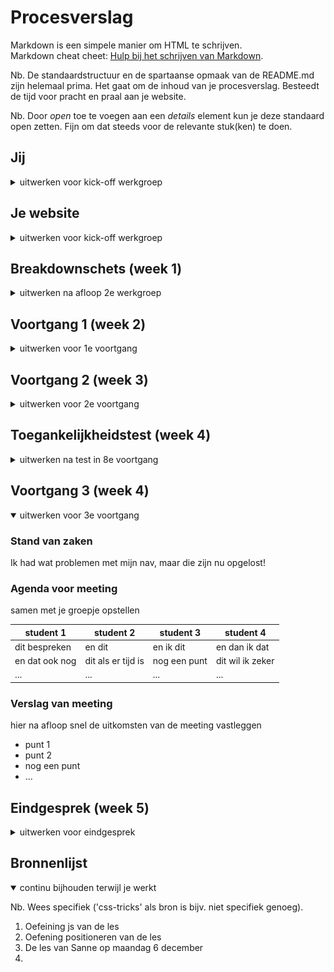 # Procesverslag
Markdown is een simpele manier om HTML te schrijven.  
Markdown cheat cheet: [Hulp bij het schrijven van Markdown](https://github.com/adam-p/markdown-here/wiki/Markdown-Cheatsheet).

Nb. De standaardstructuur en de spartaanse opmaak van de README.md zijn helemaal prima. Het gaat om de inhoud van je procesverslag. Besteedt de tijd voor pracht en praal aan je website.

Nb. Door *open* toe te voegen aan een *details* element kun je deze standaard open zetten. Fijn om dat steeds voor de relevante stuk(ken) te doen.





## Jij

<details>
<summary>uitwerken voor kick-off werkgroep</summary>

### Auteur:
Selina Vanderstalle

#### Je startniveau:
Blauwe piste

#### Je focus:
Responsive
 
</details>





## Je website

<details>
<summary>uitwerken voor kick-off werkgroep</summary>

### Je opdracht:
https://www.teylersmuseum.nl/nl

#### Screenshot(s) van de eerste pagina (small screen): 
Home
<img src="images/home.png" width="375px" alt="homepage van Teylers museum">

#### Screenshot(s) van de tweede pagina (small screen):
Tickets<img src="images/pg2.png" width="375px" alt="screenshot 2e pagina">
 
</details>



## Breakdownschets (week 1)

<details>
<summary>uitwerken na afloop 2e werkgroep</summary>

### de hele pagina: 
<img src="images/homepage-breakdown.png" width="375px" alt="breakdown van de hele pagina">

### dynamisch deel (bijv menu): 
<img src="images/menu-breakdown.png" width="375px" alt="breakdown van een dynamisch deel">

</details>





## Voortgang 1 (week 2)

<details>
<summary>uitwerken voor 1e voortgang</summary>

### Stand van zaken
Heb deze meeting helaas gemist T-T


### Agenda voor meeting
samen met je groepje opstellen

| student 1      | student 2          | student 3    | student 4        |
| ---            | ---                | ---          | ---              |
| dit bespreken  | en dit             | en ik dit    | en dan ik dat    |
| en dat ook nog | dit als er tijd is | nog een punt | dit wil ik zeker |
| ...            | ...                | ...          | ...              |


### Verslag van meeting
hier na afloop snel de uitkomsten van de meeting vastleggen

- punt 1
- punt 2
- nog een punt
- ...

</details>





## Voortgang 2 (week 3)

<details>
<summary>uitwerken voor 2e voortgang</summary>

### Stand van zaken
Ik kon helaas niet bij de meeting zijn, omdat ik bij de dokter was.


### Agenda voor meeting
samen met je groepje opstellen

| student 1                         | student 2          | student 3    | student 4        |
| ---                               | ---                | ---          | ---              |
| Ik heb niks om te bespreken       | en dit             | en ik dit    | en dan ik dat    |
|                                   | dit als er tijd is | nog een punt | dit wil ik zeker |
| ...                               | ...                | ...          | ...              |


### Verslag van meeting
hier na afloop snel de uitkomsten van de meeting vastleggen

- punt 1
- punt 2
- nog een punt
- ...

</details>





## Toegankelijkheidstest (week 4)

<details>
<summary>uitwerken na test in 8e voortgang</summary>

### Bevindingen
Lijst met je bevindingen die in de test naar voren kwamen:

#### hamburger button
Het hamburgermenu kon nog niet met een key aanslag geopend worden.

Dit kan worden opgelost door javascript toe te voegen die in een eerdere oefening is behandeld.
 
#### transition
Bij de nav moet er nog een transitie op de hover.


#### Auw. 
Mijn arm doet (donderdag 9dec.) nog steeds pijn van dat ding.

</details>





## Voortgang 3 (week 4)

<details open>
<summary>uitwerken voor 3e voortgang</summary>

### Stand van zaken
Ik had wat problemen met mijn nav, maar die zijn nu opgelost!


### Agenda voor meeting
samen met je groepje opstellen

| student 1      | student 2          | student 3    | student 4        |
| ---            | ---                | ---          | ---              |
| dit bespreken  | en dit             | en ik dit    | en dan ik dat    |
| en dat ook nog | dit als er tijd is | nog een punt | dit wil ik zeker |
| ...            | ...                | ...          | ...              |


### Verslag van meeting
hier na afloop snel de uitkomsten van de meeting vastleggen

- punt 1
- punt 2
- nog een punt
- ...

</details>





## Eindgesprek (week 5)

<details>
<summary>uitwerken voor eindgesprek</summary>

### Stand van zaken
hier dit ging goed & dit was lastig (neem ook screenshots op van delen van je website en code)

### Screenshot(s)

hier screenshot(s) van je eindresultaat

</details>





## Bronnenlijst

<details open>
<summary>continu bijhouden terwijl je werkt</summary>

Nb. Wees specifiek ('css-tricks' als bron is bijv. niet specifiek genoeg).

1. Oefeining js van de les
2. Oefening positioneren van de les
3. De les van Sanne op maandag 6 december
4. 

</details>
